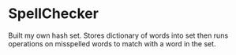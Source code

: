 # SpellChecker
Built my own hash set. Stores dictionary of words into set then runs operations on misspelled words to match with a word in the set.
